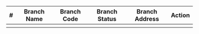 <table class="table table-striped table-hover card-text" id="dataTables-example">
                    <thead>
                      <tr>
                        <th>#</th>
                        <th>Branch Name</th>
                        <th>Branch Code</th>
                        <th>Branch Status</th>
                        <th>Branch Address</th>
                        <th>Action</th>
                      </tr>
                    </thead>
                    <tbody>
                      <tr>
                        <th scope="row"></th>
                        <td></td>
                        <td></td>
                        <td></td>
                        <td class="fw-100"></td>
                        <td class="fw-100"></td>
                          </tr>
                    </tbody>
                  </table>